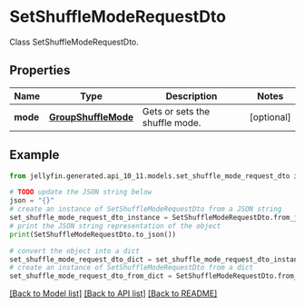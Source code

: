 # SetShuffleModeRequestDto

Class SetShuffleModeRequestDto.

## Properties

Name | Type | Description | Notes
------------ | ------------- | ------------- | -------------
**mode** | [**GroupShuffleMode**](GroupShuffleMode.md) | Gets or sets the shuffle mode. | [optional] 

## Example

```python
from jellyfin.generated.api_10_11.models.set_shuffle_mode_request_dto import SetShuffleModeRequestDto

# TODO update the JSON string below
json = "{}"
# create an instance of SetShuffleModeRequestDto from a JSON string
set_shuffle_mode_request_dto_instance = SetShuffleModeRequestDto.from_json(json)
# print the JSON string representation of the object
print(SetShuffleModeRequestDto.to_json())

# convert the object into a dict
set_shuffle_mode_request_dto_dict = set_shuffle_mode_request_dto_instance.to_dict()
# create an instance of SetShuffleModeRequestDto from a dict
set_shuffle_mode_request_dto_from_dict = SetShuffleModeRequestDto.from_dict(set_shuffle_mode_request_dto_dict)
```
[[Back to Model list]](README.md#documentation-for-models) [[Back to API list]](README.md#documentation-for-api-endpoints) [[Back to README]](README.md)



